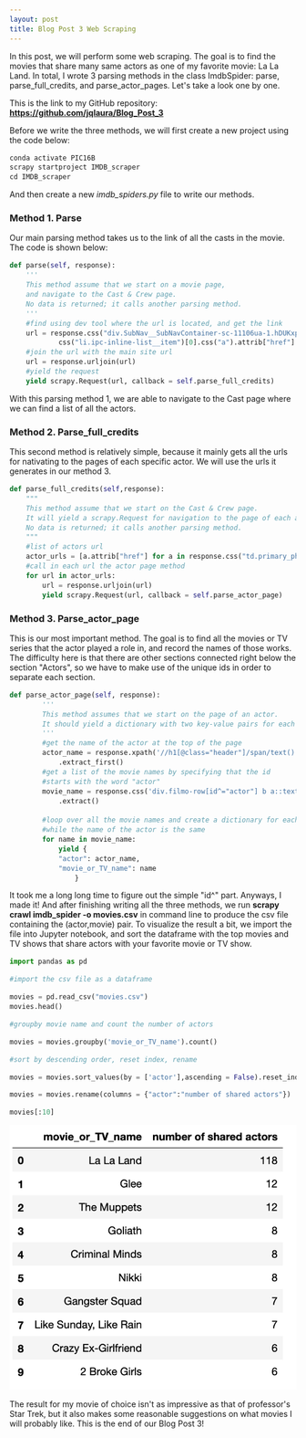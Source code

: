 ```yaml
---
layout: post
title: Blog Post 3 Web Scraping
---
```

In this post, we will perform some web scraping. The goal is to find the movies that share many same actors as one of my favorite movie: La La Land. In total, I wrote 3 parsing methods in the class ImdbSpider: parse, parse_full_credits, and parse_actor_pages. Let's take a look one by one.

This is the link to my GitHub repository: **https://github.com/jqlaura/Blog_Post_3**

Before we write the three methods, we will first create a new project using the code below: 

```python
conda activate PIC16B
scrapy startproject IMDB_scraper
cd IMDB_scraper
```
And then create a new *imdb_spiders.py* file to write our methods.

### Method 1. Parse

Our main parsing method takes us to the link of all the casts in the movie. The code is shown below:


```python
def parse(self, response):
    '''
    This method assume that we start on a movie page, 
    and navigate to the Cast & Crew page.
    No data is returned; it calls another parsing method.
    '''
    #find using dev tool where the url is located, and get the link
    url = response.css("div.SubNav__SubNavContainer-sc-11106ua-1.hDUKxp").\
            css("li.ipc-inline-list__item")[0].css("a").attrib["href"]
    #join the url with the main site url
    url = response.urljoin(url)
    #yield the request
    yield scrapy.Request(url, callback = self.parse_full_credits)
```

With this parsing method 1, we are able to navigate to the Cast page where we can find a list of all the actors.

### Method 2. Parse_full_credits

This second method is relatively simple, because it mainly gets all the urls for nativating to the pages of each specific actor. We will use the urls it generates in our method 3.


```python
def parse_full_credits(self,response):
    """
    This method assume that we start on the Cast & Crew page. 
    It will yield a scrapy.Request for navigation to the page of each actor listed on the Cast & Crew page. 
    No data is returned; it calls another parsing method.
    """
    #list of actors url
    actor_urls = [a.attrib["href"] for a in response.css("td.primary_photo a")]
    #call in each url the actor page method
    for url in actor_urls:
        url = response.urljoin(url)
        yield scrapy.Request(url, callback = self.parse_actor_page)
```

### Method 3. Parse_actor_page

This is our most important method. The goal is to find all the movies or TV series that the actor played a role in, and record the names of those works. The difficulty here is that there are other sections connected right below the section "Actors", so we have to make use of the unique ids in order to separate each section.


```python
def parse_actor_page(self, response):
        '''
        This method assumes that we start on the page of an actor.
        It should yield a dictionary with two key-value pairs for each movie or TV show that the actor played in.
        '''
        #get the name of the actor at the top of the page
        actor_name = response.xpath('//h1[@class="header"]/span/text()')\
            .extract_first()
        #get a list of the movie names by specifying that the id
        #starts with the word "actor"
        movie_name = response.css('div.filmo-row[id^="actor"] b a::text')\
            .extract()
        
        #loop over all the movie names and create a dictionary for each,
        #while the name of the actor is the same
        for name in movie_name:
            yield {
            "actor": actor_name,
            "movie_or_TV_name": name
                }
```

It took me a long long time to figure out the simple "id^" part. Anyways, I made it! And after finishing writing all the three methods, we run **scrapy crawl imdb_spider -o movies.csv** in command line to produce the csv file containing the (actor,movie) pair. To visualize the result a bit, we import the file into Jupyter notebook, and sort the dataframe with the top movies and TV shows that share actors with your favorite movie or TV show.


```python
import pandas as pd
```


```python
#import the csv file as a dataframe
```


```python
movies = pd.read_csv("movies.csv")
movies.head()
```


```python
#groupby movie name and count the number of actors
```


```python
movies = movies.groupby('movie_or_TV_name').count()
```


```python
#sort by descending order, reset index, rename
```


```python
movies = movies.sort_values(by = ['actor'],ascending = False).reset_index()
```


```python
movies = movies.rename(columns = {"actor":"number of shared actors"})
```


```python
movies[:10]
```

![Post_3.png](/images/Post_3.png)


The result for my movie of choice isn't as impressive as that of professor's Star Trek, but it also makes some reasonable suggestions on what movies I will probably like. This is the end of our Blog Post 3!
